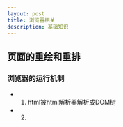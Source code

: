 ```yaml
---
layout: post
title: 浏览器相关
description: 基础知识
---
```


## 页面的重绘和重排

### 浏览器的运行机制
- 1. html被html解析器解析成DOM树
- 2. 